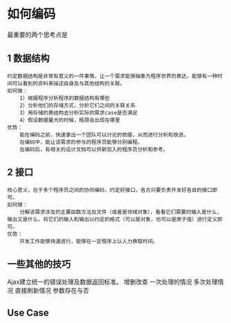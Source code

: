 #  如何编码
最重要的两个思考点是
## 1 数据结构
    约定数据结构是非常有意义的一件事情，让一个需求能够抽象为程序世界的表达，能够有一种时间可以看到的资料来描述自身及与其他结构的关联。
    如何做：
        1）根据程序分析程序的数据结构有哪些
        2）分析他们的存储方式，分析它们之间的关联关系
        3）用存储的表结构去分析实际的需求case是否满足
        4）假设数据量大的时候，瓶颈会出现在哪里
    优势：
        能在编码之前，快速拿出一个团队可以讨论的依据，从而进行分析和改进。
        在编码中，能让该需求的参与的程序员能够分别编程。
        在编码后，有相关的设计文档可以供新加入的程序员分析和参考。

## 2 接口
    核心意义，在于多个程序员之间的协同编码，约定好接口，各方只要负责开发好各自的接口即可。
    如何做：
        分解该需求涉及的主要函数方法及文件（或者是领域对象），看看它们需要的输入是什么，输出又是什么，将它们的输入和输出以约定的格式（可以是对象，也可以是原子值）进行定义即可。
    优势：
        开发工作能够快速进行，能够在一定程序上以人力换取时间。

## 一些其他的技巧
Ajax建立统一的错误处理及数据返回标准。
增删改查 一次处理的情况 多次处理情况 直接刷新情况  参数存在与否

## Use Case